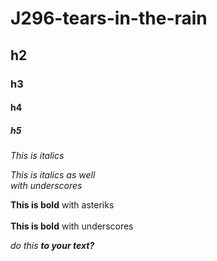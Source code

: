 # J296-tears-in-the-rain
## h2
### h3
#### h4
##### h5

*This is italics*

_This is italics as well <br>with underscores_</br>

**This is bold** with asteriks <br></br>
__This is bold__ with underscores

*do this **to your text?***
